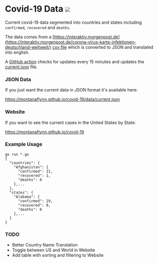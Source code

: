 # Covid-19 Data ![](https://github.com/montanaflynn/covid-19/workflows/Update%20Data/badge.svg)

Current covid-19 data segmented into countries and states including `confirmed`, `recovered` and `deaths`.

The data comes from a [https://interaktiv.morgenpost.de](https://interaktiv.morgenpost.de/corona-virus-karte-infektionen-deutschland-weltweit/) [csv file](https://interaktiv.morgenpost.de/corona-virus-karte-infektionen-deutschland-weltweit/data/Coronavirus.current.v2.csv) which is converted to JSON and translated into english.

A [GitHub action](https://github.com/montanaflynn/covid-19/blob/master/.github/workflows/main.yml) checks for updates every 15 minutes and updates the [current.json](https://raw.githubusercontent.com/montanaflynn/covid-19/master/data/current.json) file.

### JSON Data

If you just want the current data in JSON format it's available here:

https://montanaflynn.github.io/covid-19/data/current.json

### Website

If you want to see the current cases in the United States by State:

https://montanaflynn.github.io/covid-19

### Example Usage

```
go run *.go
{
  "countries": {
    "Afghanistan": {
      "confirmed": 21,
      "recovered": 1,
      "deaths": 0
    },...
  },
  "states": {
    "Alabama": {
      "confirmed": 29,
      "recovered": 0,
      "deaths": 0
    },...
  }
}
```

### TODO

- Better Country Name Translation
- Toggle between US and World in Website
- Add table with sorting and filtering to Website
